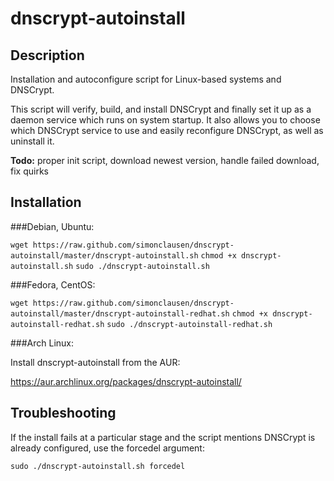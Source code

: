 dnscrypt-autoinstall
====================

## Description
Installation and autoconfigure script for Linux-based systems and DNSCrypt.

This script will verify, build, and install DNSCrypt and finally set it up as a
daemon service which runs on system startup. It also allows you to choose which
DNSCrypt service to use and easily reconfigure DNSCrypt, as well as uninstall it.

**Todo:** proper init script, download newest version, handle failed download, fix quirks

## Installation
###Debian, Ubuntu:

`wget https://raw.github.com/simonclausen/dnscrypt-autoinstall/master/dnscrypt-autoinstall.sh`
`chmod +x dnscrypt-autoinstall.sh`
`sudo ./dnscrypt-autoinstall.sh`

###Fedora, CentOS:

`wget https://raw.github.com/simonclausen/dnscrypt-autoinstall/master/dnscrypt-autoinstall-redhat.sh`
`chmod +x dnscrypt-autoinstall-redhat.sh`
`sudo ./dnscrypt-autoinstall-redhat.sh`

###Arch Linux:

Install dnscrypt-autoinstall from the AUR:

https://aur.archlinux.org/packages/dnscrypt-autoinstall/

## Troubleshooting
If the install fails at a particular stage and the script mentions DNSCrypt is already configured, use the forcedel argument:

`sudo ./dnscrypt-autoinstall.sh forcedel`
